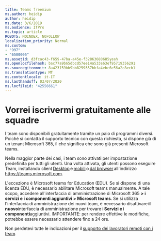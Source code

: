 ```yaml
---
title: Teams freemium
ms.author: heidip
author: heidip
ms.date: 3/6/2019
ms.audience: ITPro
ms.topic: article
ROBOTS: NOINDEX, NOFOLLOW
localization_priority: Normal
ms.custom:
- "997"
- "6500005"
ms.assetid: d3fcac43-f659-47ba-a45e-f32863680685yeah
ms.openlocfilehash: bac77a9b65dbcd57ee14a533e63ef95719356291
ms.sourcegitcommit: 8a423159bb9bb8259357bbfa4ebc6e56a2c8ecb1
ms.translationtype: MT
ms.contentlocale: it-IT
ms.lasthandoff: 03/07/2020
ms.locfileid: "42556661"
---
```

# <a name="id-like-to-sign-up-for-teams-for-free"></a>Vorrei iscrivermi gratuitamente alle squadre

I team sono disponibili gratuitamente tramite un paio di programmi diversi. Poiché si contatta il supporto tecnico con questa richiesta, si dispone già di un tenant Microsoft 365, il che significa che sono già presenti Microsoft teams.

Nella maggior parte dei casi, i team sono attivati per impostazione predefinita per tutti gli utenti. Una volta attivata, gli utenti possono eseguire Team, installando client [Desktop](https://office.visualstudio.com/MAX/_workitems/edit/desktop) e [mobili](https://office.visualstudio.com/MAX/_workitems/edit/desktop) o [dal browser](https://docs.microsoft.com/en-us/MicrosoftTeams/get-clients#mobile-clients) all'indirizzo https://teams.microsoft.com.

L'eccezione è Microsoft teams for Education (EDU). Se si dispone di una licenza EDU, è necessario abilitare Microsoft teams manualmente. A tale scopo, accedere all'interfaccia di amministrazione di Microsoft 365 **> i servizi e i componenti aggiuntivi > Microsoft teams**. Se si utilizza l'interfaccia di amministrazione dei nuovi team, è necessario disattivare **il nuovo**interfaccia di amministrazione per trovare i **Servizi e i componenti**aggiuntivi. IMPORTANTE: per rendere effettive le modifiche, potrebbe essere necessario attendere fino a 24 ore.

Non perdetevi tutte le indicazioni per il [supporto dei lavoratori remoti con i team](https://docs.microsoft.com/en-us/MicrosoftTeams/support-remote-work-with-teams).
